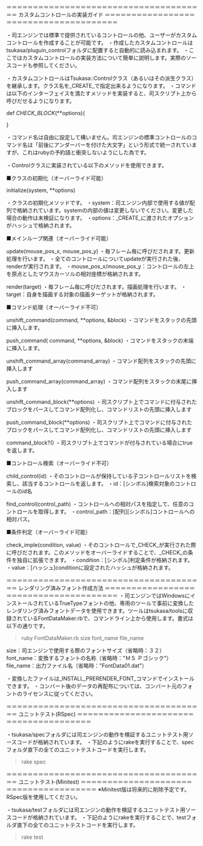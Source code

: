 ＝＝＝＝＝＝＝＝＝＝＝＝＝＝＝＝＝＝＝＝＝＝＝＝＝＝＝＝＝＝＝＝＝＝＝＝＝＝
カスタムコントロールの実装ガイド
＝＝＝＝＝＝＝＝＝＝＝＝＝＝＝＝＝＝＝＝＝＝＝＝＝＝＝＝＝＝＝＝＝＝＝＝＝＝

・司エンジンでは標準で提供されているコントロールの他、ユーザーがカスタムコントロールを作成することが可能です。
・作成したカスタムコントロールはtsukasa/pluguin_controlフォルダに配置すると自動的に読み込まれます。
・ここではカスタムコントロールの実装方法について簡単に説明します。実際のソースコードも参照してください。

・カスタムコントロールはTsukasa::Controlクラス（あるいはその派生クラス）を継承します。クラス名を_CREATE_で指定出来るようになります。
・コマンドは以下のインターフェイスを満たすメソッドを実装すると、司スクリプト上から呼びだせるようになります。

  def _CHECK_BLOCK_(**options){
  
  }

・コマンド名は自由に設定して構いません。司エンジンの標準コントロールのコマンド名は「前後にアンダーバーを付けた大文字」という形式で統一されていますが、これはrubyの予約語と衝突しないようにした為です。

・Controlクラスに実装されている以下のメソッドを使用できます。

■クラスの初期化（オーバーライド可能）

initialize(system, **options)

・クラスの初期化メソッドです。
・system：司エンジン内部で使用する値が配列で格納されています。systemの内部の値は変更しないでください。変更した場合の動作は未検証になります。
・options：_CREATE_に渡されたオプションがハッシュで格納されます。

■メインループ関連（オーバーライド可能）

update(mouse_pos_x, mouse_pos_y)
・毎フレーム毎に呼びだされます。更新処理を行います。
・全てのコントロールについてupdateが実行された後、renderが実行されます。
・mouse_pos_x/mouse_pos_y：コントロールの左上を原点としたマウスカーソルの相対座標が格納されます。

render(target)
・毎フレーム毎に呼びだされます。描画処理を行います。
・target：自身を描画する対象の描画ターゲットが格納されます。

■コマンド処理（オーバーライド不可）

unshift_command(command, **options, &block)
・コマンドをスタックの先頭に挿入します。

push_command( command, **options, &block)
・コマンドをスタックの末端に挿入します。

unshift_command_array(command_array)
・コマンド配列をスタックの先頭に挿入します

push_command_array(command_array)
・コマンド配列をスタックの末尾に挿入します

unshift_command_block(**options)
・司スクリプト上でコマンドに付与されたブロックをパースしてコマンド配列化し、コマンドリストの先頭に挿入します

push_command_block(**options)
・司スクリプト上でコマンドに付与されたブロックをパースしてコマンド配列化し、コマンドリストの先頭に挿入します

command_block?()
・司スクリプト上でコマンドが付与されている場合にtrueを返します。

■コントロール検索（オーバーライド不可）

child_control(id)
・そのコントロールが保持している子コントロールリストを検索し、該当するコントロールを返します。
・id：[シンボル]検索対象のコントロールのid名

find_control(control_path)
・コントロールへの相対パスを指定して、任意のコントロールを取得します。
・control_path：[配列][シンボル]コントロールへの相対パス。

■条件判定（オーバーライド可能）

check_imple(condition, value)
・そのコントロールで_CHECK_が実行された際に呼びだされます。このメソッドをオーバーライドすることで、_CHECK_の条件を独自に拡張できます。
・condition：[シンボル]判定条件が格納されます。
・value：[ハッシュ]conditionに設定されたハッシュが格納されます。

＝＝＝＝＝＝＝＝＝＝＝＝＝＝＝＝＝＝＝＝＝＝＝＝＝＝＝＝＝＝＝＝＝＝＝＝＝＝
レンダリング済みフォント作成方法
＝＝＝＝＝＝＝＝＝＝＝＝＝＝＝＝＝＝＝＝＝＝＝＝＝＝＝＝＝＝＝＝＝＝＝＝＝＝
・司エンジンではWindowsにインストールされているTrueTypeフォントの他、専用のツールで事前に変換したレンダリング済みフォントデータを使用できます。ツールはtsukasa/toolsに収録されているFontDataMaker.rbで、コマンドライン上から使用します。書式は以下の通りです。

>ruby FontDataMaker.rb size font_name file_name

size：司エンジンで使用する際のフォントサイズ（省略時：３２）
font_name：変換するフォントの名称（省略時："ＭＳ Ｐゴシック"）
file_name：出力ファイル名（省略時："FontData01.dat"）

・変換したファイルは_INSTALL_PRERENDER_FONT_コマンドでインストールできます。
・コンバート後のデータの再配布については、コンバート元のフォントのライセンスに従ってください。

＝＝＝＝＝＝＝＝＝＝＝＝＝＝＝＝＝＝＝＝＝＝＝＝＝＝＝＝＝＝＝＝＝＝＝＝＝＝
ユニットテスト(RSpec)
＝＝＝＝＝＝＝＝＝＝＝＝＝＝＝＝＝＝＝＝＝＝＝＝＝＝＝＝＝＝＝＝＝＝＝＝＝＝

・tsukasa/specフォルダには司エンジンの動作を検証するユニットテスト用ソースコードが格納されています。
・下記のようにrakeを実行することで、specフォルダ直下の全てのユニットテストコードを実行します。

>rake spec

＝＝＝＝＝＝＝＝＝＝＝＝＝＝＝＝＝＝＝＝＝＝＝＝＝＝＝＝＝＝＝＝＝＝＝＝＝＝
ユニットテスト(Minitest)
＝＝＝＝＝＝＝＝＝＝＝＝＝＝＝＝＝＝＝＝＝＝＝＝＝＝＝＝＝＝＝＝＝＝＝＝＝＝
※Minitest版は将来的に削除予定です。RSpec版を使用してください。

・tsukasa/testフォルダには司エンジンの動作を検証するユニットテスト用ソースコードが格納されています。
・下記のようにrakeを実行することで、testフォルダ直下の全てのユニットテストコードを実行します。

>rake test
